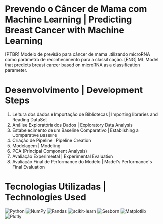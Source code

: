 # Prevendo o Câncer de Mama com Machine Learning | Predicting Breast Cancer with Machine Learning
 [PTBR] Modelo de previsão para câncer de mama utilizando microRNA como parâmetro de reconhecimento para a classificação.
 [ENG] ML Model that predicts breast cancer based on microRNA as a classification parameter.

# Desenvolvimento | Development Steps
1. Leitura dos dados e Importação de Bibliotecas | Importing libraries and Reading DataSet
2. Análise Exploratória dos Dados | Exploratory Data Analysis
3. Estabelecimento de um Baseline Comparativo | Establishing a Comparative Baseline
4. Criação de Pipeline | Pipeline Creation
5. Modelagem | Modelling
6. PCA (Principal Component Analysis) 
7. Avaliação Experimental | Experimental Evaluation
8. Avaliação Final de Performance do Modelo | Model's Performance's Final Evaluation 

# Tecnologias Utilizadas | Technologies Used
![Python](https://img.shields.io/badge/python-3670A0?style=for-the-badge&logo=python&logoColor=ffdd54) ![NumPy](https://img.shields.io/badge/numpy-%23013243.svg?style=for-the-badge&logo=numpy&logoColor=white) ![Pandas](https://img.shields.io/badge/pandas-%23150458.svg?style=for-the-badge&logo=pandas&logoColor=white) ![scikit-learn](https://img.shields.io/badge/scikit--learn-%23F7931E.svg?style=for-the-badge&logo=scikit-learn&logoColor=white) ![Seaborn](https://img.shields.io/badge/Seaborn%20-%20%235C7DA2?style=for-the-badge&logo=Seaborn&labelColor=black) ![Matplotlib](https://img.shields.io/badge/Matplotlib-%23ffffff.svg?style=for-the-badge&logo=Matplotlib&logoColor=black) ![Plotly](https://img.shields.io/badge/Plotly%20-%20white?style=for-the-badge&logo=Plotly&labelColor=black&color=white)

